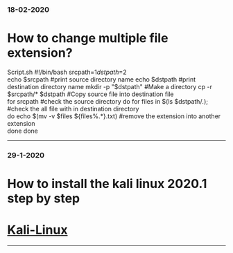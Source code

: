### 18-02-2020 
# How to change multiple file extension?
 
Script.sh
#!/bin/bash
srcpath=$1
dstpath=$2      
echo $srcpath          #print source directory name
echo $dstpath          #print destination directory name   
mkdir -p "$dstpath"    #Make a directory
cp -r $srcpath/* $dstpath   #Copy source file into destination file                   
for srcpath              #check the source directory
 do
     for files in $(ls $dstpath/*.*);          #check the all file with in destination directory  
     do
 echo  $(mv -v $files  ${files%.*}.txt)      #remove the extension  into another extension             
 done
   done  
   
--------------------------------------------------------------------------------------------------------------------------
### 29-1-2020 
# How to install the kali linux 2020.1 step by step
# [Kali-Linux](https://www.google.com/url?sa=t&rct=j&q=&esrc=s&source=web&cd=11&cad=rja&uact=8&ved=2ahUKEwjes-iAuOznAhVv63MBHY0hBm0QFjAKegQIAhAB&url=https%3A%2F%2Fwww.hackingarticles.in%2Fhow-to-install-kali-linux-step-by-step-guide%2F&usg=AOvVaw191RziHDy1A8XHNXEqcrDA)
------------------------------------------------------------------------------------------------------------------------
